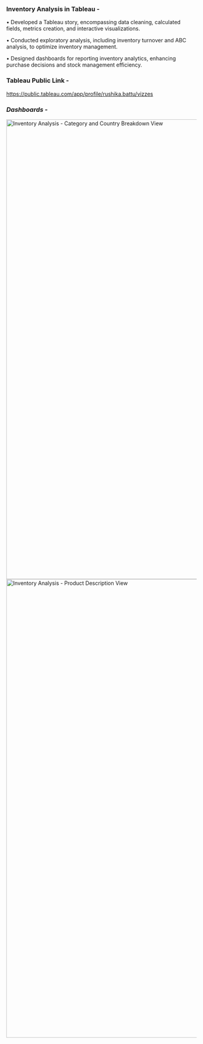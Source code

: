 ### **Inventory Analysis in Tableau -**

•	Developed a Tableau story, encompassing data cleaning, calculated fields, metrics creation, and interactive visualizations.

•	Conducted exploratory analysis, including inventory turnover and ABC analysis, to optimize inventory management.

•	Designed dashboards for reporting inventory analytics, enhancing purchase decisions and stock management efficiency.

### **Tableau Public Link -** 
https://public.tableau.com/app/profile/rushika.battu/vizzes

### *Dashboards -*

<img width="1216" alt="Inventory Analysis - Category and Country Breakdown View" src="https://github.com/RushikaBattu/portfolio-projects/assets/135265999/8714952e-4869-4221-98fa-967014512775">

<img width="1213" alt="Inventory Analysis - Product Description View" src="https://github.com/RushikaBattu/portfolio-projects/assets/135265999/be2852b9-abcc-44fd-a05c-6baa598fad59">
